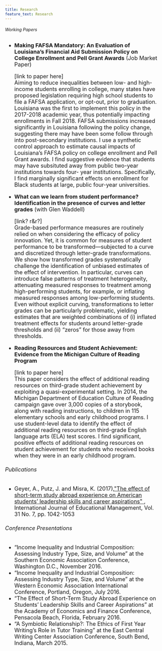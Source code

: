 ```yaml
---
title: Research
feature_text: Research
---
```


<html>
<head>
<meta name="viewport" content="width=device-width, initial-scale=1">
<script src="https://kit.fontawesome.com/4ddc2e813a.js" crossorigin="anonymous"></script>
<style>
img {
  border-radius: 50%;
}
	
#menu li{
  list-style-type: none;
}
	
li
{
padding-top: .2em;
}	
</style>
</head>
<body>
      <h6> Working Papers </h6>
	 <font size="4">
        <ul id="menu">
          <li><b>Making FAFSA Mandatory: An Evaluation of Louisiana’s Financial Aid Submission Policy on College Enrollment and Pell Grant Awards</b> (Job Market Paper)</li>
		<p> [link to paper here] <br> Aiming to reduce inequalities between low- and high-income students enrolling in college, many states have proposed legislation requiring high school students to file a FAFSA application, or opt-out, prior to graduation. Louisiana was the first to implement this policy in the 2017-2018 academic year, thus potentially impacting enrollments in Fall 2018. FAFSA submissions increased significantly in Louisiana following the policy change, suggesting there may have been some follow through into post-secondary institutions. I use a synthetic control approach to estimate causal impacts of Louisiana’s FAFSA policy on college enrollment and Pell Grant awards. I find suggestive evidence that students may have subsituted away from public two-year institutions towards four- year institutions. Specifically, I find marginally significant effects on enrollment for Black students at large, public four-year universities. </p>
	 <li><b>What can we learn from student performance? Identification in the presence of curves and letter grades</b> (with Glen Waddell)</li>
		<p> [link? r&r?] <br> Grade-based performance measures are routinely relied on when considering the efficacy of policy innovation. Yet, it is common for measures of student performance to be transformed—subjected to a curve and discretized through letter-grade transformations. We show how transformed grades systematically challenge the identification of unbiased estimates of the effect of intervention. In particular, curves can introduce false patterns of treatment heterogeneity, attenuating measured
responses to treatment among high-performing students, for example, or inflating measured responses among low-performing students. Even without explicit curving, transformations to letter grades can be particularly problematic, yielding estimates that are weighted combinations of (i) inflated treatment effects for students around letter-grade thresholds and (ii) “zeros” for those away from thresholds. </p>
	 <li><b>Reading Resources and Student Achievement: Evidence from the Michigan Culture of Reading Program</b></li>
		<p> [link to paper here] <br> This paper considers the effect of additional reading resources on third-grade student achievement by exploiting a quasi-experimental setting. In 2014, the Michigan Department of Education Culture of Reading campaign gave over 3,000 copies of a storybook, along with reading instructions, to children in 115 elementary schools and early childhood programs. I use student-level data to identify the effect of additional reading resources on third-grade English language arts (ELA) test scores. I find significant, positive effects of additional reading resources on student achievement for students who received books when they were in an early childhood program. </p>
        </ul>
        <h6> Publications </h6>
        <ul> 
          <li> Geyer, A., Putz, J. and Misra, K. (2017),<a href = "https://www.emerald.com/insight/content/doi/10.1108/IJEM-10-2016-0203/full/html">"The effect of short-term study abroad experience on American students’ leadership skills and career aspirations" </a> , International Journal of Educational Management, Vol. 31 No. 7, pp. 1042-1053 </li>
      </ul>
        <h6> Conference Presentations </h6>
        <ul>
          <li> “Income Inequality and Industrial Composition: Assessing Industry Type, Size, and Volume” at the Southern Economic Association Conference, Washington D.C., November 2016. </li>
          <li> “Income Inequality and Industrial Composition: Assessing Industry Type, Size, and Volume” at the Western Economic Association International Conference, Portland, Oregon, July 2016.</li>
          <li> “The Effect of Short-Term Study Abroad Experience on Students’ Leadership Skills and Career Aspirations” at the Academy of Economics and Finance Conference, Pensacola Beach, Florida, February 2016. </li>
          <li>  “A Symbiotic Relationship?: The Ethics of First Year Writing’s Role in Tutor Training” at the East Central Writing Center Association Conference, South Bend, Indiana, March 2015.</li>
        </ul>
</font>
</body>
</html>
